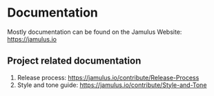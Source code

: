 # Documentation

Mostly documentation can be found on the Jamulus Website: https://jamulus.io

## Project related documentation
1. Release process: https://jamulus.io/contribute/Release-Process
2. Style and tone guide: https://jamulus.io/contribute/Style-and-Tone

